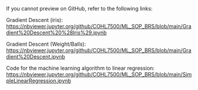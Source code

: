 If you cannot preview on GitHub, refer to the following links:

Gradient Descent (iris):
https://nbviewer.jupyter.org/github/COHL7500/ML_SOP_BRS/blob/main/Gradient%20Descent%20%28Iris%29.ipynb

Gradient Descent (Weight/Balls):
https://nbviewer.jupyter.org/github/COHL7500/ML_SOP_BRS/blob/main/Gradient%20Descent.ipynb

Code for the machine learning algorithm to linear regression:
https://nbviewer.jupyter.org/github/COHL7500/ML_SOP_BRS/blob/main/SimpleLinearRegression.ipynb
